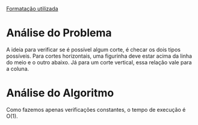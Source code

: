 [Formatação utilizada](https://katex.org/docs/supported.html)
# Análise do Problema
A ideia para verificar se é possível algum corte, é checar os dois tipos possíveis. Para cortes horizontais, uma figurinha deve estar acima da linha do meio e o outro abaixo. Já para um corte vertical, essa relação vale para a coluna. 

# Análise do Algoritmo
Como fazemos apenas verificações constantes, o tempo de execução é O(1). 